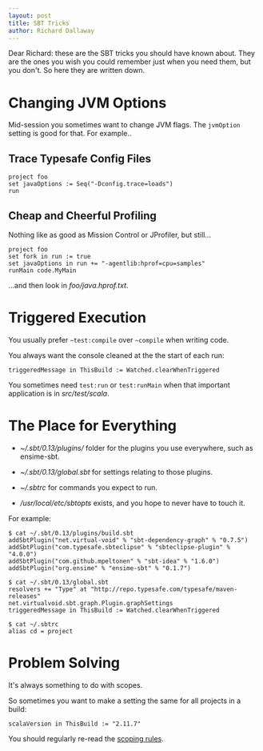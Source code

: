 ```yaml
---
layout: post
title: SBT Tricks
author: Richard Dallaway
---
```


Dear Richard: these are the SBT tricks you should have known about.
They are the ones you wish you could remember just when you need them, but you don't.
So here they are written down.

<!-- break -->

# Changing JVM Options

Mid-session you sometimes want to change JVM flags.
The `jvmOption` setting is good for that. For example..

## Trace Typesafe Config Files

~~~
project foo
set javaOptions := Seq("-Dconfig.trace=loads")
run
~~~

## Cheap and Cheerful Profiling

Nothing like as good as Mission Control or JProfiler, but still...

~~~
project foo
set fork in run := true
set javaOptions in run += "-agentlib:hprof=cpu=samples"
runMain code.MyMain
~~~

...and then look in _foo/java.hprof.txt_.


# Triggered Execution

You usually prefer `~test:compile` over `~compile` when writing code.

You always want the console cleaned at the the start of each run:

~~~
triggeredMessage in ThisBuild := Watched.clearWhenTriggered
~~~

You sometimes need `test:run` or `test:runMain` when that important application is in _src/test/scala_.


#  The Place for Everything

* _~/.sbt/0.13/plugins/_ folder for the plugins you use everywhere, such as ensime-sbt.

*  _~/.sbt/0.13/global.sbt_ for settings relating to those plugins.

* _~/.sbtrc_ for commands you expect to run.

* _/usr/local/etc/sbtopts_ exists, and you hope to never have to touch it.

For example:

    $ cat ~/.sbt/0.13/plugins/build.sbt
    addSbtPlugin("net.virtual-void" % "sbt-dependency-graph" % "0.7.5")
    addSbtPlugin("com.typesafe.sbteclipse" % "sbteclipse-plugin" % "4.0.0")
    addSbtPlugin("com.github.mpeltonen" % "sbt-idea" % "1.6.0")
    addSbtPlugin("org.ensime" % "ensime-sbt" % "0.1.7")

    $ cat ~/.sbt/0.13/global.sbt
    resolvers += "Type" at "http://repo.typesafe.com/typesafe/maven-releases"
    net.virtualvoid.sbt.graph.Plugin.graphSettings
    triggeredMessage in ThisBuild := Watched.clearWhenTriggered

    $ cat ~/.sbtrc
    alias cd = project

# Problem Solving

It's always something to do with scopes.

So sometimes you want to make a setting the same for all projects in a build:

~~~
scalaVersion in ThisBuild := "2.11.7"
~~~

You should regularly re-read the [scoping rules](http://www.scala-sbt.org/release/tutorial/Scopes.html).



